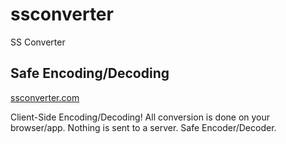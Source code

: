 # ssconverter

SS Converter

## Safe Encoding/Decoding

[ssconverter.com](ssconverter.com)

Client-Side Encoding/Decoding!
All conversion is done on your browser/app. Nothing is sent to a server.
Safe Encoder/Decoder.
